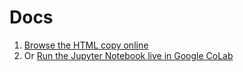 # Docs

1. [Browse the HTML copy online](https://htmlpreview.github.io/?https://github.com/hasanainaz/sqt/blob/master/docs/demo.html)
2. Or [Run the Jupyter Notebook live in Google CoLab](https://colab.research.google.com/github/hasanainaz/sqt/blob/master/docs/demo.ipynb) 

